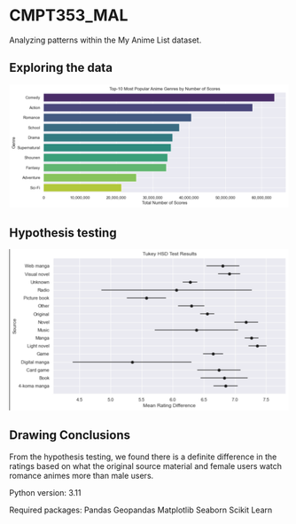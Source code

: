 # CMPT353_MAL
Analyzing patterns within the My Anime List dataset.

## Exploring the data
![alt text](https://github.com/TonyNanWork/MAL-Data-Analysis/blob/main/Images/genre.png)

## Hypothesis testing
![alt text](https://github.com/TonyNanWork/MAL-Data-Analysis/blob/main/Images/ratings)

## Drawing Conclusions
From the hypothesis testing, we found there is a definite difference in the ratings based on what the original source material and female users watch romance animes more than male users.


Python version: 3.11

Required packages:
Pandas
Geopandas
Matplotlib
Seaborn
Scikit Learn
